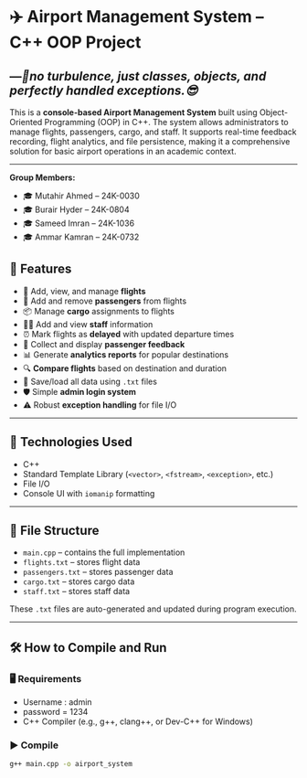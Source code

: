 # ✈️ Airport Management System – C++ OOP Project
## —*🛫*no turbulence, just classes, objects, and perfectly handled exceptions.*😎*



This is a **console-based Airport Management System** built using Object-Oriented Programming (OOP) in C++. The system allows administrators to manage flights, passengers, cargo, and staff. It supports real-time feedback recording, flight analytics, and file persistence, making it a comprehensive solution for basic airport operations in an academic context.

---


**Group Members:**
- 🎓 Mutahir Ahmed – 24K-0030  
- 🎓 Burair Hyder – 24K-0804  
- 🎓 Sameed Imran – 24K-1036  
- 🎓 Ammar Kamran – 24K-0732


## 🚀 Features

- 🛫 Add, view, and manage **flights**
- 👤 Add and remove **passengers** from flights
- 📦 Manage **cargo** assignments to flights
- 🧑‍💼 Add and view **staff** information
- ⏰ Mark flights as **delayed** with updated departure times
- 💬 Collect and display **passenger feedback**
- 📊 Generate **analytics reports** for popular destinations
- 🔍 **Compare flights** based on destination and duration
- 💾 Save/load all data using `.txt` files
- 🛡️ Simple **admin login system**
- ⚠️ Robust **exception handling** for file I/O

---

## 🔧 Technologies Used

- C++  
- Standard Template Library (`<vector>`, `<fstream>`, `<exception>`, etc.)
- File I/O
- Console UI with `iomanip` formatting

---

## 📁 File Structure

- `main.cpp` – contains the full implementation
- `flights.txt` – stores flight data
- `passengers.txt` – stores passenger data
- `cargo.txt` – stores cargo data
- `staff.txt` – stores staff data

These `.txt` files are auto-generated and updated during program execution.

---

## 🛠️ How to Compile and Run

### 🖥️ Requirements
- Username : admin
- password = 1234
- C++ Compiler (e.g., g++, clang++, or Dev-C++ for Windows)

### ▶️ Compile
```bash
g++ main.cpp -o airport_system
